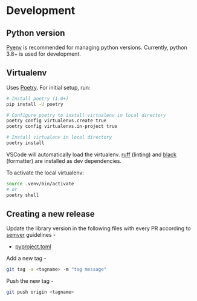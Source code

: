 # Development

## Python version

[Pyenv](https://github.com/pyenv/pyenv) is recommended for managing python versions. Currently, python 3.8+ is used for development.

## Virtualenv

Uses [Poetry](https://poetry.eustace.io/docs/). For initial setup, run:

```sh
# Install poetry (1.0+)
pip install -U poetry

# Configure poetry to install virtualenv in local directory
poetry config virtualenvs.create true
poetry config virtualenvs.in-project true

# Install virtualenv in local directory
poetry install
```

VSCode will automatically load the virtualenv. [ruff](https://github.com/charliermarsh/ruff) (linting) and [black](https://github.com/ambv/black) (formatter) are installed as dev dependencies.

To activate the local virtualenv:

```sh
source .venv/bin/activate
# or
poetry shell
```

## Creating a new release

Update the library version in the following files with every PR according to [semver](https://semver.org/) guidelines -

- [pyproject.toml](https://github.com/mdai/mdai-client-py/blob/master/pyproject.toml#L17)

Add a new tag -

```sh
git tag -a <tagname> -m "tag message"
```

Push the new tag -

```sh
git push origin <tagname>
```
